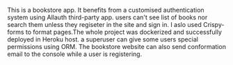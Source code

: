 This is a bookstore app. It benefits from a customised authentication system using Allauth third-party app. users can't see list of books nor search them unless they regiseter in the site and sign in. I aslo used Crispy-forms to format pages.The whole project was dockerized and successfully deployed in Heroku host. a superuser can give some users special permissions using ORM. The bookstore website can also send conformation email to the console while a user is registering.
